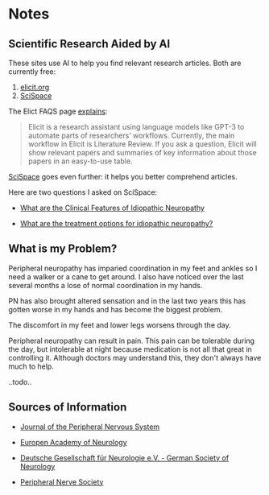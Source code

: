 # Notes

## Scientific Research Aided by AI

These sites use AI to help you find relevant research articles. Both are currently free:

1. [elicit.org](https://elicit.org) 
2. [SciSpace](https://typeset.io/)

The Elict FAQS page [explains](https://elicit.org/faq#what-is-elicit):

> Elicit is a research assistant using language models like GPT-3 to automate parts of researchers’ workflows. Currently, the main workflow
in Elicit is Literature Review. If you ask a question, Elicit will show relevant papers and summaries of key information about those papers
in an easy-to-use table.


[SciSpace](https://typeset.io/) goes even further: it helps you better comprehend articles.

Here are two questions I asked on SciSpace:

- [What are the Clinical Features of Idiopathic Neuropathy](https://typeset.io/search?q=What%20are%20the%20clinical%20features%20of%20idiopathic%20peripheral%20neuropathy?)

- [What are the treatment options for idiopathic neuropathy?](https://typeset.io/search?q=What%20are%20the%20treatment%20options%20for%20idiopathic%20peripheral%20neuropathy?)

## What is my Problem?

Peripheral neuropathy has imparied coordination in my feet and ankles so I need a walker or a cane to get around. I also have noticed over the last
several months a lose of normal coordination in my hands.

PN has also brought altered sensation and in the last two years this has gotten worse in my hands and has become the biggest problem.

The discomfort in my feet and lower legs worsens through the day. 

Peripheral neuropathy can result in pain. This pain can be tolerable during the day, but intolerable at night because medication is not all that great in
controlling it. Although doctors may understand this, they don't always have much to help.

..todo..

## Sources of Information

- [Journal of the Peripheral Nervous System](https://typeset.io/journals/journal-of-the-peripheral-nervous-system-2dnirmy5)

- [Europen Academy of Neurology](https://www.ean.org/home/partners-and-collaborators/subspecialty-partner-societies/pns-peripheral-nerve-society)

- [Deutsche Gesellschaft für Neurologie e.V. - German Society of Neurology](https://dgn.org/)

- [Peripheral Nerve Society](https://pnsociety.com/)
